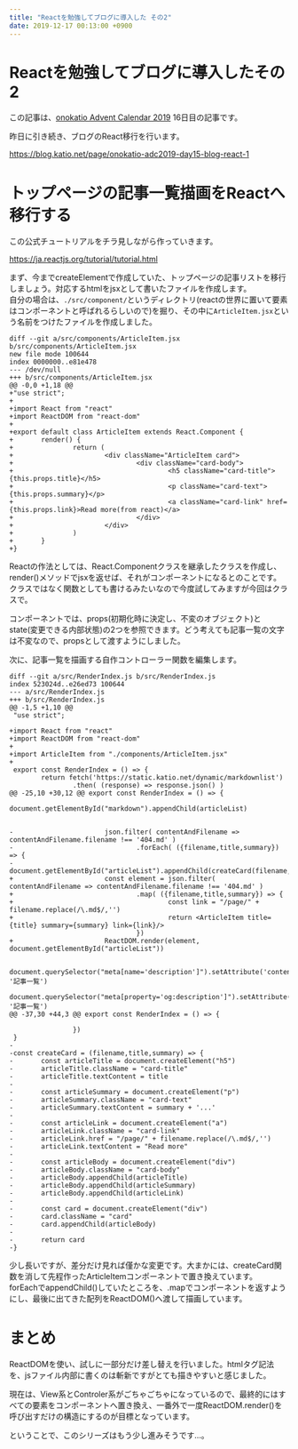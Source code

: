 ```yaml
---
title: "Reactを勉強してブログに導入した その2"
date: 2019-12-17 00:13:00 +0900
---
```


Reactを勉強してブログに導入したその2
===

この記事は、[onokatio Advent Calendar 2019](/adventcalendar/2019/onokatio) 16日目の記事です。  

昨日に引き続き、ブログのReact移行を行います。

https://blog.katio.net/page/onokatio-adc2019-day15-blog-react-1

# トップページの記事一覧描画をReactへ移行する

この公式チュートリアルをチラ見しながら作っていきます。

https://ja.reactjs.org/tutorial/tutorial.html

まず、今までcreateElementで作成していた、トップページの記事リストを移行しましょう。対応するhtmlをjsxとして書いたファイルを作成します。  
自分の場合は、`./src/component/`というディレクトリ(reactの世界に置いて要素はコンポーネントと呼ばれるらしいので)を掘り、その中に`ArticleItem.jsx`という名前をつけたファイルを作成しました。

```jsx=
diff --git a/src/components/ArticleItem.jsx b/src/components/ArticleItem.jsx
new file mode 100644
index 0000000..e81e478
--- /dev/null
+++ b/src/components/ArticleItem.jsx
@@ -0,0 +1,18 @@
+"use strict";
+
+import React from "react"
+import ReactDOM from "react-dom"
+
+export default class ArticleItem extends React.Component {
+       render() {
+               return (
+                       <div className="ArticleItem card">
+                               <div className="card-body">
+                                       <h5 className="card-title">{this.props.title}</h5>
+                                       <p className="card-text">{this.props.summary}</p>
+                                       <a className="card-link" href={this.props.link}>Read more(from react)</a>
+                               </div>
+                       </div>
+               )
+       }
+}
```

Reactの作法としては、React.Componentクラスを継承したクラスを作成し、render()メソッドでjsxを返せば、それがコンポーネントになるとのことです。  
クラスではなく関数としても書けるみたいなので今度試してみますが今回はクラスで。

コンポーネントでは、props(初期化時に決定し、不変のオブジェクト)とstate(変更できる内部状態)の2つを参照できます。どう考えても記事一覧の文字は不変なので、propsとして渡すようにしました。

次に、記事一覧を描画する自作コントローラー関数を編集します。

```jsx=
diff --git a/src/RenderIndex.js b/src/RenderIndex.js
index 523024d..e26ed73 100644
--- a/src/RenderIndex.js
+++ b/src/RenderIndex.js
@@ -1,5 +1,10 @@
 "use strict";

+import React from "react"
+import ReactDOM from "react-dom"
+
+import ArticleItem from "./components/ArticleItem.jsx"
+
 export const RenderIndex = () => {
        return fetch('https://static.katio.net/dynamic/markdownlist')
                .then( (response) => response.json() )
@@ -25,10 +30,12 @@ export const RenderIndex = () => {
                        document.getElementById("markdown").appendChild(articleList)


-                       json.filter( contentAndFilename => contentAndFilename.filename !== '404.md' )
-                               .forEach( ({filename,title,summary}) => {
-                                       document.getElementById("articleList").appendChild(createCard(filename,title,summary))
+                       const element = json.filter( contentAndFilename => contentAndFilename.filename !== '404.md' )
+                               .map( ({filename,title,summary}) => {
+                                       const link = "/page/" + filename.replace(/\.md$/,'')
+                                       return <ArticleItem title={title} summary={summary} link={link}/>
                                })
+                       ReactDOM.render(element, document.getElementById("articleList"))

                        document.querySelector("meta[name='description']").setAttribute('content', '記事一覧')
                        document.querySelector("meta[property='og:description']").setAttribute('content', '記事一覧')
@@ -37,30 +44,3 @@ export const RenderIndex = () => {

                })
 }
-
-const createCard = (filename,title,summary) => {
-       const articleTitle = document.createElement("h5")
-       articleTitle.className = "card-title"
-       articleTitle.textContent = title
-
-       const articleSummary = document.createElement("p")
-       articleSummary.className = "card-text"
-       articleSummary.textContent = summary + '...'
-
-       const articleLink = document.createElement("a")
-       articleLink.className = "card-link"
-       articleLink.href = "/page/" + filename.replace(/\.md$/,'')
-       articleLink.textContent = "Read more"
-
-       const articleBody = document.createElement("div")
-       articleBody.className = "card-body"
-       articleBody.appendChild(articleTitle)
-       articleBody.appendChild(articleSummary)
-       articleBody.appendChild(articleLink)
-
-       const card = document.createElement("div")
-       card.className = "card"
-       card.appendChild(articleBody)
-
-       return card
-}
```

少し長いですが、差分だけ見れば僅かな変更です。大まかには、createCard関数を消して先程作ったArticleItemコンポーネントで置き換えています。  
forEachでappendChild()していたところを、.mapでコンポーネントを返すようにし、最後に出てきた配列をReactDOM()へ渡して描画しています。

# まとめ

ReactDOMを使い、試しに一部分だけ差し替えを行いました。htmlタグ記法を、jsファイル内部に書くのは斬新ですがとても描きやすいと感じました。  

現在は、View系とControler系がごちゃごちゃになっているので、最終的にはすべての要素をコンポーネントへ置き換え、一番外で一度ReactDOM.render()を呼び出すだけの構造にするのが目標となっています。

ということで、このシリーズはもう少し進みそうです…。
